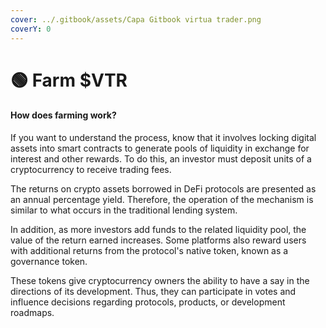 ```yaml
---
cover: ../.gitbook/assets/Capa Gitbook virtua trader.png
coverY: 0
---
```


# 🟢 Farm $VTR

#### How does farming work?

If you want to understand the process, know that it involves locking digital assets into smart contracts to generate pools of liquidity in exchange for interest and other rewards. To do this, an investor must deposit units of a cryptocurrency to receive trading fees.

The returns on crypto assets borrowed in DeFi protocols are presented as an annual percentage yield. Therefore, the operation of the mechanism is similar to what occurs in the traditional lending system.

In addition, as more investors add funds to the related liquidity pool, the value of the return earned increases. Some platforms also reward users with additional returns from the protocol's native token, known as a governance token.

These tokens give cryptocurrency owners the ability to have a say in the directions of its development. Thus, they can participate in votes and influence decisions regarding protocols, products, or development roadmaps.
